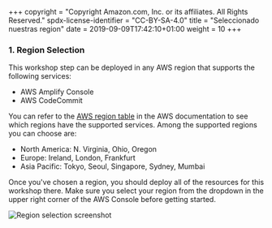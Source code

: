 +++
copyright = "Copyright Amazon.com, Inc. or its affiliates. All Rights Reserved."
spdx-license-identifier = "CC-BY-SA-4.0"
title = "Seleccionado nuestras region"
date = 2019-09-09T17:42:10+01:00
weight = 10
+++

### 1. Region Selection

This workshop step can be deployed in any AWS region that supports the following services:

- AWS Amplify Console
- AWS CodeCommit

You can refer to the [AWS region table][region-services] in the AWS documentation to see which regions have the supported services. Among the supported regions you can choose are:

* North America: N. Virginia, Ohio, Oregon
* Europe: Ireland, London, Frankfurt
* Asia Pacific: Tokyo, Seoul, Singapore, Sydney, Mumbai

Once you've chosen a region, you should deploy all of the resources for this workshop there. Make sure you select your region from the dropdown in the upper right corner of the AWS Console before getting started.

![Region selection screenshot](/images/region-selection.png)

[region-services]: https://aws.amazon.com/about-aws/global-infrastructure/regional-product-services/
